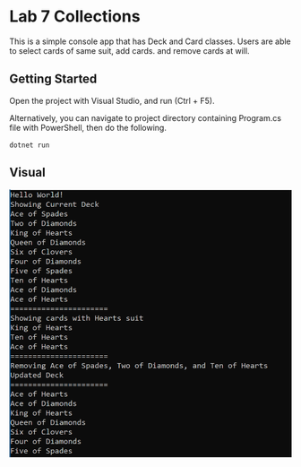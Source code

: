 # Lab 7 Collections

This is a simple console app that has Deck and Card classes. Users are able to select cards of same suit, add cards. and remove cards at will.

## Getting Started

Open the project with Visual Studio, and run (Ctrl + F5). 

Alternatively, you can navigate to project directory containing Program.cs file with PowerShell, then do the following.

 ```
 dotnet run
 ```

 ## Visual

 ![word guess](assets/deck.PNG)